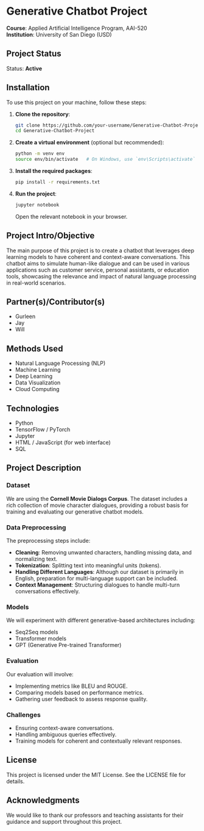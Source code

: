 # Generative Chatbot Project

**Course**: Applied Artificial Intelligence Program, AAI-520  
**Institution**: University of San Diego (USD)

## Project Status
Status: **Active**

## Installation
To use this project on your machine, follow these steps:

1. **Clone the repository**:
    ```bash
    git clone https://github.com/your-username/Generative-Chatbot-Project.git
    cd Generative-Chatbot-Project
    ```

2. **Create a virtual environment** (optional but recommended):
    ```bash
    python -m venv env
    source env/bin/activate   # On Windows, use `env\Scripts\activate`
    ```

3. **Install the required packages**:
    ```bash
    pip install -r requirements.txt
    ```

4. **Run the project**:
    ```bash
    jupyter notebook
    ```
    Open the relevant notebook in your browser.

## Project Intro/Objective
The main purpose of this project is to create a chatbot that leverages deep learning models to have coherent and context-aware conversations. This chatbot aims to simulate human-like dialogue and can be used in various applications such as customer service, personal assistants, or education tools, showcasing the relevance and impact of natural language processing in real-world scenarios.

## Partner(s)/Contributor(s)
- Gurleen
- Jay
- Will

## Methods Used
- Natural Language Processing (NLP)
- Machine Learning
- Deep Learning
- Data Visualization
- Cloud Computing

## Technologies
- Python
- TensorFlow / PyTorch
- Jupyter
- HTML / JavaScript (for web interface)
- SQL

## Project Description
### Dataset
We are using the **Cornell Movie Dialogs Corpus**. The dataset includes a rich collection of movie character dialogues, providing a robust basis for training and evaluating our generative chatbot models.

### Data Preprocessing
The preprocessing steps include:
- **Cleaning**: Removing unwanted characters, handling missing data, and normalizing text.
- **Tokenization**: Splitting text into meaningful units (tokens).
- **Handling Different Languages**: Although our dataset is primarily in English, preparation for multi-language support can be included.
- **Context Management**: Structuring dialogues to handle multi-turn conversations effectively.

### Models
We will experiment with different generative-based architectures including:
- Seq2Seq models
- Transformer models
- GPT (Generative Pre-trained Transformer)

### Evaluation
Our evaluation will involve:
- Implementing metrics like BLEU and ROUGE.
- Comparing models based on performance metrics.
- Gathering user feedback to assess response quality.

### Challenges
- Ensuring context-aware conversations.
- Handling ambiguous queries effectively.
- Training models for coherent and contextually relevant responses.

## License
This project is licensed under the MIT License. See the LICENSE file for details.

## Acknowledgments
We would like to thank our professors and teaching assistants for their guidance and support throughout this project.

